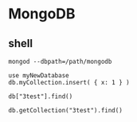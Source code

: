 # MongoDB

## shell

```shell
mongod --dbpath=/path/mongodb

use myNewDatabase
db.myCollection.insert( { x: 1 } )

db["3test"].find()

db.getCollection("3test").find()

```